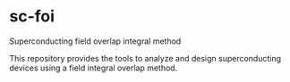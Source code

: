 # sc-foi
Superconducting field overlap integral method

This repository provides the tools to analyze and design superconducting devices using a field integral overlap method.
